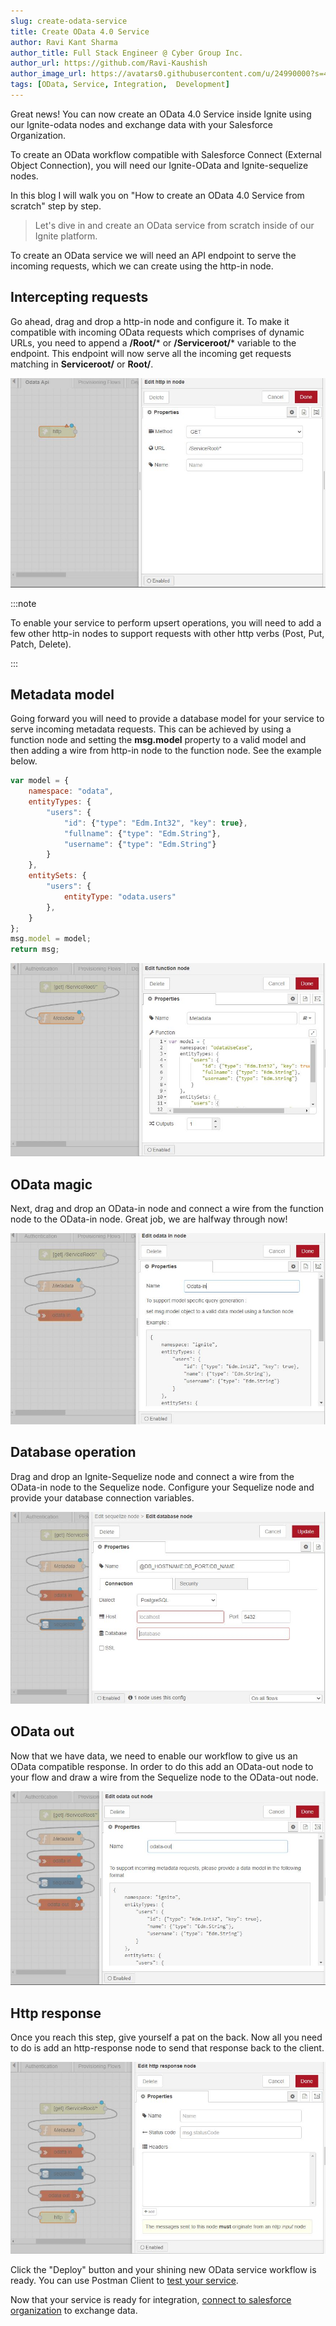 ```yaml
---
slug: create-odata-service
title: Create OData 4.0 Service
author: Ravi Kant Sharma
author_title: Full Stack Engineer @ Cyber Group Inc.
author_url: https://github.com/Ravi-Kaushish
author_image_url: https://avatars0.githubusercontent.com/u/24990000?s=400&u=dbce2090b78b7108c7cbad0d1bf8fa2c8044c9d8&v=4
tags: [OData, Service, Integration,  Development]
---
```


Great news! You can now create an OData 4.0 Service inside Ignite using our Ignite-odata nodes and exchange data with your Salesforce Organization.

To create an OData workflow compatible with Salesforce Connect (External Object Connection), you will need our Ignite-OData and Ignite-sequelize nodes. 

In this blog I will walk you on "How to create an OData 4.0 Service from scratch" step by step.

> Let's dive in and create an OData service from scratch inside of our Ignite platform. 

To create an OData service we will need an API endpoint to serve the incoming requests, which we can create using the http-in node.

## Intercepting requests

Go ahead, drag and drop a http-in node and configure it. To make it compatible with incoming OData requests which comprises of dynamic URLs, you need to append a **/Root/*** or **/Serviceroot/*** variable to the endpoint. This endpoint will now serve all the incoming get requests matching in  **Serviceroot/** or **Root/**.

![img](../assets/blog-images/odata-httpin.jpg)

:::note 

To enable your service to perform upsert operations, you will need to add a few other http-in nodes to support requests with other http verbs (Post, Put, Patch, Delete).  

:::

## Metadata model

Going forward you will need to provide a database model for your service to serve incoming metadata requests. This can be achieved by using a function node and setting the **msg.model** property to a valid model and then adding a wire from http-in node to the function node. See the example below.
 
```javascript
var model = {
    namespace: "odata",
    entityTypes: {
        "users": {
            "id": {"type": "Edm.Int32", "key": true},
            "fullname": {"type": "Edm.String"},            
            "username": {"type": "Edm.String"}            
        }
    },   
    entitySets: {
        "users": {
            entityType: "odata.users"
        },
    }
};
msg.model = model;
return msg;
```

![img](../assets/blog-images/odata-metadata.jpg)

## OData magic

Next, drag and drop an OData-in node and connect a wire from the function node to the OData-in node. Great job, we are halfway through now!

![img](../assets/blog-images/odata-odatain.jpg)

## Database operation

Drag and drop an Ignite-Sequelize node and connect a wire from the OData-in node to the Sequelize node. Configure your Sequelize node and provide your database connection variables.

![img](../assets/blog-images/odata-sequelize.jpg)

## OData out

Now that we have data, we need to enable our workflow to give us an OData compatible response. In order to do this add an OData-out node to your flow and draw a wire from the Sequelize node to the OData-out node.

![img](../assets/blog-images/odata-odataout.jpg)

## Http response

Once you reach this step, give yourself a pat on the back. Now all you need to do is add an http-response node to send that response back to the client.

![img](../assets/blog-images/odata-response.jpg)

Click the "Deploy" button and your shining new OData service workflow is ready. You can use Postman Client to [test your service](./test-odata-service).

Now that your service is ready for integration, [connect to salesforce organization](./salesforce-connect-odata) to exchange data.